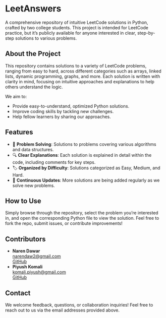# **LeetAnswers**
A comprehensive repository of intuitive LeetCode solutions in Python, crafted by two college students. This project is intended for LeetCode practice, but it’s publicly available for anyone interested in clear, step-by-step solutions to various problems.

## **About the Project**
This repository contains solutions to a variety of LeetCode problems, ranging from easy to hard, across different categories such as arrays, linked lists, dynamic programming, graphs, and more. Each solution is written with clarity in mind, focusing on intuitive approaches and explanations to help others understand the logic.

We aim to:
- Provide easy-to-understand, optimized Python solutions.
- Improve coding skills by tackling new challenges.
- Help fellow learners by sharing our approaches.

## **Features**
- 🧠 **Problem Solving**: Solutions to problems covering various algorithms and data structures.
- 🔍 **Clear Explanations**: Each solution is explained in detail within the code, including comments for key steps.
- 🏷️ **Organized by Difficulty**: Solutions categorized as Easy, Medium, and Hard.
- 🚀 **Continuous Updates**: More solutions are being added regularly as we solve new problems.

## **How to Use**
Simply browse through the repository, select the problem you’re interested in, and open the corresponding Python file to view the solution. Feel free to fork the repo, submit issues, or contribute improvements!

## **Contributors** 
- **Naren Dawar**  
  [narendaw2@gmail.com](mailto:narendaw2@gmail.com)  
  [GitHub](https://github.com/NarenDawar)
- **Piyush Komali**  
  [komali.piyush@gmail.com](mailto:komali.piyush@gmail.com)  
  [GitHub](https://github.com/piyushkomali) 

## **Contact**
We welcome feedback, questions, or collaboration inquiries! Feel free to reach out to us via the email addresses provided above.
